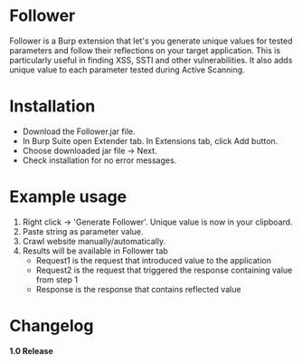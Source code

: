 # Follower
Follower is a Burp extension that let's you generate unique values for tested parameters and follow their reflections on your target application. This is particularly useful in finding XSS, SSTI and other vulnerabilities. It also adds unique value to each parameter tested during Active Scanning.

# Installation
- Download the Follower.jar file.
- In Burp Suite open Extender tab. In Extensions tab, click Add button.
- Choose downloaded jar file -> Next.
- Check installation for no error messages.

# Example usage
1. Right click -> 'Generate Follower'. Unique value is now in your clipboard.
2. Paste string as parameter value.
3. Crawl website manually/automatically.
4. Results will be available in Follower tab
    - Request1 is the request that introduced value to the application
    - Request2 is the request that triggered the response containing value from step 1
    - Response is the response that contains reflected value

# Changelog
**1.0 Release**
